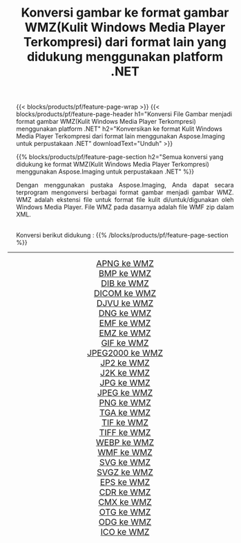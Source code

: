 ﻿---
title: Konversi gambar ke format gambar WMZ(Kulit Windows Media Player Terkompresi) dari format lain yang didukung menggunakan platform .NET 
weight: 3920
url: /id/net/conversion/to/wmz/ 
lang: id
langdirlevel: 2
locales: zh-hans,ja,it,ru,de,es,fr,nl,id,lt,pl,pt,vi,tr,ko,zh-hant,ar,hi,th,sv,cs,uk,he
description: Menggunakan Aspose.Imaging untuk pustaka .NET, mudah untuk mengonversi ke WMZ(Kulit Windows Media Player Terkompresi) dari format gambar lain yang didukung
---

{{< blocks/products/pf/feature-page-wrap >}}
{{< blocks/products/pf/feature-page-header h1="Konversi File Gambar menjadi format gambar WMZ(Kulit Windows Media Player Terkompresi) menggunakan platform .NET" h2="Konversikan ke format Kulit Windows Media Player Terkompresi dari format lain menggunakan Aspose.Imaging untuk perpustakaan .NET" downloadText="Unduh" >}}


{{% blocks/products/pf/feature-page-section  h2="Semua konversi yang didukung ke format WMZ(Kulit Windows Media Player Terkompresi) menggunakan Aspose.Imaging untuk perpustakaan .NET" %}}
<p align=justify>Dengan menggunakan pustaka Aspose.Imaging, Anda dapat secara terprogram mengonversi berbagai format gambar menjadi gambar WMZ. WMZ adalah ekstensi file untuk format file kulit di/untuk/digunakan oleh Windows Media Player. File WMZ pada dasarnya adalah file WMF zip dalam XML.</p>
<br/>
Konversi berikut didukung :
{{% /blocks/products/pf/feature-page-section %}}
<div class="container-fluid productfamilypage bg-gray">
    <div class="convertypes bg-gray agp-content section">
        <div class="container">
		<hr style="margin-left:-20px;"/>
		<div class="row other-converters" style="gap: 10px;font-size: 19px;text-align:center;">
		    <div class='col-md-2 other-converter remove-lp remove-rp'><a href="/imaging/id/net/conversion/apng-to-wmz/" style="padding:15px;">APNG ke WMZ</a></div>
<div class='col-md-2 other-converter remove-lp remove-rp'><a href="/imaging/id/net/conversion/bmp-to-wmz/" style="padding:15px;">BMP ke WMZ</a></div>
<div class='col-md-2 other-converter remove-lp remove-rp'><a href="/imaging/id/net/conversion/dib-to-wmz/" style="padding:15px;">DIB ke WMZ</a></div>
<div class='col-md-2 other-converter remove-lp remove-rp'><a href="/imaging/id/net/conversion/dicom-to-wmz/" style="padding:15px;">DICOM ke WMZ</a></div>
<div class='col-md-2 other-converter remove-lp remove-rp'><a href="/imaging/id/net/conversion/djvu-to-wmz/" style="padding:15px;">DJVU ke WMZ</a></div>
<div class='col-md-2 other-converter remove-lp remove-rp'><a href="/imaging/id/net/conversion/dng-to-wmz/" style="padding:15px;">DNG ke WMZ</a></div>
<div class='col-md-2 other-converter remove-lp remove-rp'><a href="/imaging/id/net/conversion/emf-to-wmz/" style="padding:15px;">EMF ke WMZ</a></div>
<div class='col-md-2 other-converter remove-lp remove-rp'><a href="/imaging/id/net/conversion/emz-to-wmz/" style="padding:15px;">EMZ ke WMZ</a></div>
<div class='col-md-2 other-converter remove-lp remove-rp'><a href="/imaging/id/net/conversion/gif-to-wmz/" style="padding:15px;">GIF ke WMZ</a></div>
<div class='col-md-2 other-converter remove-lp remove-rp'><a href="/imaging/id/net/conversion/jpeg2000-to-wmz/" style="padding:15px;">JPEG2000 ke WMZ</a></div>
<div class='col-md-2 other-converter remove-lp remove-rp'><a href="/imaging/id/net/conversion/jp2-to-wmz/" style="padding:15px;">JP2 ke WMZ</a></div>
<div class='col-md-2 other-converter remove-lp remove-rp'><a href="/imaging/id/net/conversion/j2k-to-wmz/" style="padding:15px;">J2K ke WMZ</a></div>
<div class='col-md-2 other-converter remove-lp remove-rp'><a href="/imaging/id/net/conversion/jpg-to-wmz/" style="padding:15px;">JPG ke WMZ</a></div>
<div class='col-md-2 other-converter remove-lp remove-rp'><a href="/imaging/id/net/conversion/jpeg-to-wmz/" style="padding:15px;">JPEG ke WMZ</a></div>
<div class='col-md-2 other-converter remove-lp remove-rp'><a href="/imaging/id/net/conversion/png-to-wmz/" style="padding:15px;">PNG ke WMZ</a></div>
<div class='col-md-2 other-converter remove-lp remove-rp'><a href="/imaging/id/net/conversion/tga-to-wmz/" style="padding:15px;">TGA ke WMZ</a></div>
<div class='col-md-2 other-converter remove-lp remove-rp'><a href="/imaging/id/net/conversion/tif-to-wmz/" style="padding:15px;">TIF ke WMZ</a></div>
<div class='col-md-2 other-converter remove-lp remove-rp'><a href="/imaging/id/net/conversion/tiff-to-wmz/" style="padding:15px;">TIFF ke WMZ</a></div>
<div class='col-md-2 other-converter remove-lp remove-rp'><a href="/imaging/id/net/conversion/webp-to-wmz/" style="padding:15px;">WEBP ke WMZ</a></div>
<div class='col-md-2 other-converter remove-lp remove-rp'><a href="/imaging/id/net/conversion/wmf-to-wmz/" style="padding:15px;">WMF ke WMZ</a></div>
<div class='col-md-2 other-converter remove-lp remove-rp'><a href="/imaging/id/net/conversion/svg-to-wmz/" style="padding:15px;">SVG ke WMZ</a></div>
<div class='col-md-2 other-converter remove-lp remove-rp'><a href="/imaging/id/net/conversion/svgz-to-wmz/" style="padding:15px;">SVGZ ke WMZ</a></div>
<div class='col-md-2 other-converter remove-lp remove-rp'><a href="/imaging/id/net/conversion/eps-to-wmz/" style="padding:15px;">EPS ke WMZ</a></div>
<div class='col-md-2 other-converter remove-lp remove-rp'><a href="/imaging/id/net/conversion/cdr-to-wmz/" style="padding:15px;">CDR ke WMZ</a></div>
<div class='col-md-2 other-converter remove-lp remove-rp'><a href="/imaging/id/net/conversion/cmx-to-wmz/" style="padding:15px;">CMX ke WMZ</a></div>
<div class='col-md-2 other-converter remove-lp remove-rp'><a href="/imaging/id/net/conversion/otg-to-wmz/" style="padding:15px;">OTG ke WMZ</a></div>
<div class='col-md-2 other-converter remove-lp remove-rp'><a href="/imaging/id/net/conversion/odg-to-wmz/" style="padding:15px;">ODG ke WMZ</a></div>
<div class='col-md-2 other-converter remove-lp remove-rp'><a href="/imaging/id/net/conversion/ico-to-wmz/" style="padding:15px;">ICO ke WMZ</a></div>
                </div>
        </div>
    </div>
</div>
<br/>

